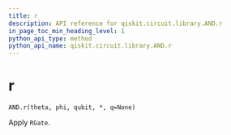 ```yaml
---
title: r
description: API reference for qiskit.circuit.library.AND.r
in_page_toc_min_heading_level: 1
python_api_type: method
python_api_name: qiskit.circuit.library.AND.r
---
```


# r

<span id="qiskit.circuit.library.AND.r" />

`AND.r(theta, phi, qubit, *, q=None)`

Apply `RGate`.


